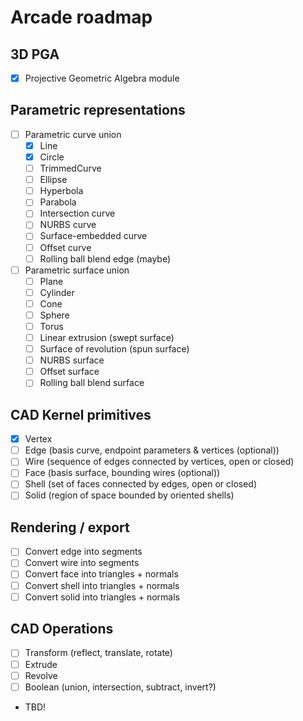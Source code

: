# Arcade roadmap

## 3D PGA
- [X] Projective Geometric Algebra module

## Parametric representations

- [ ] Parametric curve union
  - [X] Line
  - [X] Circle
  - [ ] TrimmedCurve
  - [ ] Ellipse
  - [ ] Hyperbola
  - [ ] Parabola
  - [ ] Intersection curve
  - [ ] NURBS curve
  - [ ] Surface-embedded curve
  - [ ] Offset curve
  - [ ] Rolling ball blend edge (maybe)
- [ ] Parametric surface union
  - [ ] Plane
  - [ ] Cylinder
  - [ ] Cone
  - [ ] Sphere
  - [ ] Torus
  - [ ] Linear extrusion (swept surface)
  - [ ] Surface of revolution (spun surface)
  - [ ] NURBS surface
  - [ ] Offset surface
  - [ ] Rolling ball blend surface

## CAD Kernel primitives

- [X] Vertex
- [ ] Edge (basis curve, endpoint parameters & vertices (optional))
- [ ] Wire (sequence of edges connected by vertices, open or closed)
- [ ] Face (basis surface, bounding wires (optional))
- [ ] Shell (set of faces connected by edges, open or closed)
- [ ] Solid (region of space bounded by oriented shells)

## Rendering / export
- [ ] Convert edge into segments
- [ ] Convert wire into segments
- [ ] Convert face into triangles + normals
- [ ] Convert shell into triangles + normals
- [ ] Convert solid into triangles + normals

## CAD Operations

- [ ] Transform (reflect, translate, rotate)
- [ ] Extrude
- [ ] Revolve
- [ ] Boolean (union, intersection, subtract, invert?)
- TBD!
